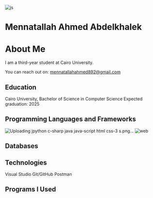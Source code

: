 ![js](https://github.com/user-attachments/assets/b164d9be-a34a-4244-93af-9da07b8780af)
# Mennatallah Ahmed Abdelkhalek

# About Me

I am a third-year student at Cairo University.

You can reach out on: mennatallahahmed892@gmail.com
## Education

Cairo University, Bachelor of Science in Computer Science 
Expected graduation: 2025

## Programming Languages and Frameworks
![Uploading j![python](https://github.com/user-attachments/assets/fa2717ff-4a60-4b5c-9d6b-3d61b4abe0a4)
![c-sharp](https://github.com/user-attachments/assets/9c96738d-fe55-4983-b5dd-43be577797b4)
![java](https://github.com/user-attachments/assets/b05def20-f581-4c7f-98f4-90e247d695e2)
![java-script](https://github.com/user-attachments/assets/2fae652d-d18e-43c2-9c0e-2c44c007fdab)
![html](https://github.com/user-attachments/assets/5d08468a-bf2a-42c3-aec5-76090321baab)
![css-3](https://github.com/user-attachments/assets/bdde66a1-3cf7-4be7-bc20-cb70314c0a64)
s.png…]()
![web](https://github.com/user-attachments/assets/2d789f0c-0812-4099-bf6a-4590919295b0)

## Databases

## Technologies
Visual Studio
Git/GitHub
Postman
## Programs I Used
